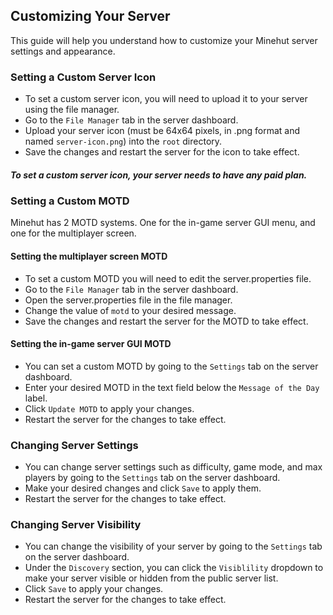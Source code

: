## Customizing Your Server

This guide will help you understand how to customize your Minehut server settings and appearance.

### Setting a Custom Server Icon
- To set a custom server icon, you will need to upload it to your server using the file manager.
- Go to the `File Manager` tab in the server dashboard.
- Upload your server icon (must be 64x64 pixels, in .png format and named `server-icon.png`) into the `root` directory.
- Save the changes and restart the server for the icon to take effect.
##### To set a custom server icon, your server needs to have any paid plan.

### Setting a Custom MOTD
Minehut has 2 MOTD systems. One for the in-game server GUI menu, and one for the multiplayer screen.
#### Setting the multiplayer screen MOTD
- To set a custom MOTD you will need to edit the server.properties file.
- Go to the `File Manager` tab in the server dashboard.
- Open the server.properties file in the file manager.
- Change the value of `motd` to your desired message.
- Save the changes and restart the server for the MOTD to take effect.
#### Setting the in-game server GUI MOTD
- You can set a custom MOTD by going to the `Settings` tab on the server dashboard.
- Enter your desired MOTD in the text field below the `Message of the Day` label.
- Click `Update MOTD` to apply your changes.
- Restart the server for the changes to take effect.

### Changing Server Settings
- You can change server settings such as difficulty, game mode, and max players by going to the `Settings` tab on the server dashboard.
- Make your desired changes and click `Save` to apply them.
- Restart the server for the changes to take effect.

### Changing Server Visibility
- You can change the visibility of your server by going to the `Settings` tab on the server dashboard.
- Under the `Discovery` section, you can click the `Visiblility` dropdown to make your server visible or hidden from the public server list.
- Click `Save` to apply your changes.
- Restart the server for the changes to take effect.
